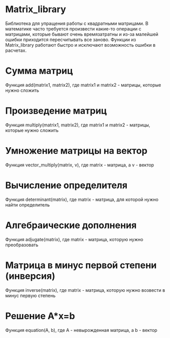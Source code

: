 # Matrix_library
Библиотека для упращения работы с квадратными матрицами. В математике часто требуется произвести какие-то операции с матрицами, которые бывают очень времязатратны и из-за малейшей ошибки приходится пересчитывать все заново. Функции из Matrix_library работают быстро и исключают возможность ошибки в расчетах.
# Сумма матриц
Функция add(matrix1, matrix2), где matrix1 и matrix2 - матрицы, которые нужно сложить
# Произведение матриц
Функция multiply(matrix1, matrix2), где matrix1 и matrix2 - матрицы, которые нужно сложить
# Умножение матрицы на вектор
Функция vector_multiply(matrix, v), где matrix - матрица, а v - вектор
# Вычисление определителя
Функция determinant(matrix), где matrix - матрица, для которой нужно найти определитель
# Алгебраические дополнения
Функция adjugate(matrix), где matrix - матрица, которую нужно преобразовать
# Матрица в минус первой степени (инверсия)
Функция inverse(matrix), где matrix - матрица, которую нужно возвести в минус первую степень
# Решение A*x=b
Функция equation(A, b), где A - невырожденная матрица, а b - вектор
